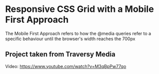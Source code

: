# Responsive CSS Grid with a Mobile First Approach

The Mobile First Approach refers to how the @media queries refer to a specific behaviour until the browser's width reaches the 700px

## Project taken from Traversy Media
Video: https://www.youtube.com/watch?v=M3qBpPw77qo
